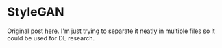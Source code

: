# StyleGAN

Original post [here](https://github.com/lernapparat/lernapparat/blob/master/style_gan/pytorch_style_gan.ipynb). 
I'm just trying to separate it neatly in multiple files so it could be used for DL research.
